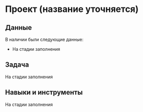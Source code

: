 # Проект (название уточняется)


## Данные

В наличии были следующие данные:
- На стадии заполнения

## Задача

На стадии заполнения  

## Навыки и инструменты
На стадии заполнения  
